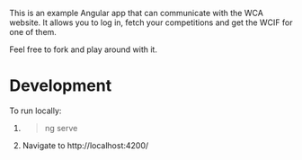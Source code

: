 This is an example Angular app that can communicate with the WCA website.
It allows you to log in, fetch your competitions and get the WCIF for one of them.

Feel free to fork and play around with it.

# Development

To run locally:
1) > ng serve

2) Navigate to http://localhost:4200/